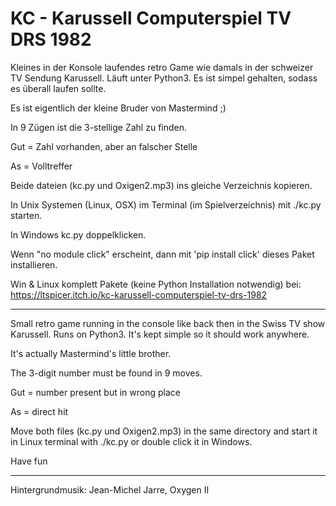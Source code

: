 # KC - Karussell Computerspiel TV DRS 1982

Kleines in der Konsole laufendes retro Game wie damals in der schweizer TV Sendung Karussell.
Läuft unter Python3. Es ist simpel gehalten, sodass es überall laufen sollte.

Es ist eigentlich der kleine Bruder von Mastermind ;)

In 9 Zügen ist die 3-stellige Zahl zu finden.

Gut = Zahl vorhanden, aber an falscher Stelle

As = Volltreffer

Beide dateien (kc.py und Oxigen2.mp3) ins gleiche Verzeichnis kopieren.

In Unix Systemen (Linux, OSX) im Terminal (im Spielverzeichnis) mit ./kc.py starten.

In Windows kc.py doppelklicken.

Wenn "no module click" erscheint, dann mit 'pip install click' dieses Paket installieren.


Win & Linux komplett Pakete (keine Python Installation notwendig) bei:
https://ltspicer.itch.io/kc-karussell-computerspiel-tv-drs-1982

------------------------------

Small retro game running in the console like back then in the Swiss TV show Karussell. Runs on Python3. It's kept simple so it should work anywhere.

It's actually Mastermind's little brother.

The 3-digit number must be found in 9 moves.

Gut = number present but in wrong place

As = direct hit

Move both files (kc.py und Oxigen2.mp3) in the same directory and start it in Linux terminal with ./kc.py or double click it in Windows.

Have fun

------------------------------

Hintergrundmusik: Jean-Michel Jarre, Oxygen II
